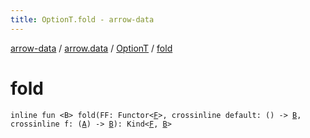 ```yaml
---
title: OptionT.fold - arrow-data
---
```


[arrow-data](../../index.html) / [arrow.data](../index.html) / [OptionT](index.html) / [fold](./fold.html)

# fold

`inline fun <B> fold(FF: Functor<`[`F`](index.html#F)`>, crossinline default: () -> `[`B`](fold.html#B)`, crossinline f: (`[`A`](index.html#A)`) -> `[`B`](fold.html#B)`): Kind<`[`F`](index.html#F)`, `[`B`](fold.html#B)`>`
